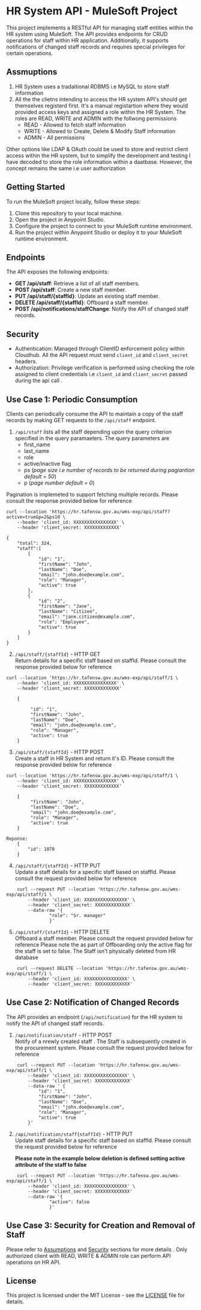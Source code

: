 # HR System API - MuleSoft Project

This project implements a RESTful API for managing staff entities within the HR system using MuleSoft. The API provides endpoints for CRUD operations for staff within HR application. Additionally, it supports notifications of changed staff records and requires special privileges for certain operations.

## Assmuptions

1. HR System uses a tradaitional RDBMS i.e MySQL to store staff information
2. All the the clietns intending to access the HR system API's should get themselves registerd first. It's a manual registartion where they would provided access keys and assigned a role within the HR System. The roles are READ, WRITE and ADMIN with the follwong permissions
   - READ - Allowed to fetch staff information
   - WRITE - Allowed to Create, Delete & Modify Staff information
   - ADMIN - All permissions

Other options like LDAP & OAuth could be used to store and restrict client access within the HR system, but to simplify the development and testing I have decoded to store the role information within a daatbase. However, the concept remains the same i.e user authorization

## Getting Started

To run the MuleSoft project locally, follow these steps:

1. Clone this repository to your local machine.
2. Open the project in Anypoint Studio.
3. Configure the project to connect to your MuleSoft runtime environment.
4. Run the project within Anypoint Studio or deploy it to your MuleSoft runtime environment.

## Endpoints

The API exposes the following endpoints:

- **GET /api/staff**: Retrieve a list of all staff members.
- **POST /api/staff**: Create a new staff member.
- **PUT /api/staff/{staffId}**: Update an existing staff member.
- **DELETE /api/staff/{staffId}**: Offboard a staff member.
- **POST /api/notifications/staffChange**: Notify the API of changed staff records.

## Security

- Authentication: Managed through ClientID enforcement policy within Cloudhub. All the API request must send `client_id` and `client_secret` headers.
- Authorization: Privilege verification is performed using checking the role assigned to client credentials i.e `client_id` and `client_secret` passed during the api call .

## Use Case 1: Periodic Consumption

Clients can periodically consume the API to maintain a copy of the staff records by making GET requests to the `/api/staff` endpoint.

1. `/api/staff` lists all the staff depending upon the query criterion specified in the query paramaeters. The query parameters are
   - first_name
   - last_name
   - role
   - active/inactive flag
   - ps (_page size i.e number of records to be returned during pagiantion default = 50_)
   - p (_page number default = 0_)

Pagination is implemeted to support fetching multiple records. Please consult the response provided below for reference

```
curl --location 'https://hr.tafensw.gov.au/wms-exp/api/staff?active=true&p=2&ps10 \
    --header 'client_id: XXXXXXXXXXXXXXXX' \
    --header 'client_secret: XXXXXXXXXXXXX'

{
    "total": 324,
    "staff":[
        {
            "id": "1",
            "firstName": "John",
            "lastName": "Doe",
            "email": "john.doe@example.com",
            "role": "Manager",
            "active": true
        },
        {
            "id": "2",
            "firstName": "Jane",
            "lastName": "Citizen",
            "email": "jane.citizen@example.com",
            "role": "Employee",
            "active": true
        }
    ]
}
```

2. `/api/staff/{staffId}` - HTTP GET  
   Return details for a specific staff based on staffId. Please consult the response provided below for reference

```
curl --location 'https://hr.tafensw.gov.au/wms-exp/api/staff/1 \
    --header 'client_id: XXXXXXXXXXXXXXXX' \
    --header 'client_secret: XXXXXXXXXXXXX'

    {

         "id": "1",
         "firstName": "John",
         "lastName": "Doe",
         "email": "john.doe@example.com",
         "role": "Manager",
         "active": true
    }
```

3. `/api/staff/{staffId}` - HTTP POST  
   Create a staff in HR System and return it's ID. Please consult the response provided below for reference

```
curl --location 'https://hr.tafensw.gov.au/wms-exp/api/staff/1 \
    --header 'client_id: XXXXXXXXXXXXXXXX' \
    --header 'client_secret: XXXXXXXXXXXXX'

    {
         "firstName": "John",
         "lastName": "Doe",
         "email": "john.doe@example.com",
         "role": "Manager",
         "active": true
    }

Reponse:
    {
        "id": 1078
    }

```

4. `/api/staff/{staffId}` - HTTP PUT  
   Update a staff details for a specific staff based on staffId. Please consult the request provided below for reference

```
    curl --request PUT --location 'https://hr.tafensw.gov.au/wms-exp/api/staff/1 \
        --header 'client_id: XXXXXXXXXXXXXXXX' \
        --header 'client_secret: XXXXXXXXXXXXX'
        --data-raw '{
                "role": "Sr. manager"
                }'
```

5. `/api/staff/{staffId}` - HTTP DELETE  
   Offboard a staff member. Please consult the request provided below for reference
   Please note the as part of Offboarding only the active flag for the staff is set to false. The Staff isn't physically deleted from HR database

```
    curl --request DELETE --location 'https://hr.tafensw.gov.au/wms-exp/api/staff/1 \
        --header 'client_id: XXXXXXXXXXXXXXXX' \
        --header 'client_secret: XXXXXXXXXXXXX'

```

## Use Case 2: Notification of Changed Records

The API provides an endpoint (`/api/notification`) for the HR system to notify the API of changed staff records.

1. `/api/notification/staff` - HTTP POST  
   Notify of a nrewly created staff . The Staff is subsequently created in the procurement system. Please consult the request provided below for reference

```
    curl --request PUT --location 'https://hr.tafensw.gov.au/wms-exp/api/staff/1 \
        --header 'client_id: XXXXXXXXXXXXXXXX' \
        --header 'client_secret: XXXXXXXXXXXXX'
        --data-raw ' {
            "id": "1",
            "firstName": "John",
            "lastName": "Doe",
            "email": "john.doe@example.com",
            "role": "Manager",
            "active": true
        }'
```

2. `/api/notification/staff{staffId}` - HTTP PUT  
   Update staff details for a specific staff based on staffId. Please consult the request provided below for reference

   **Please note in the example below deletion is defined setting active attribute of the staff to false**

```
    curl --request PUT --location 'https://hr.tafensw.gov.au/wms-exp/api/staff/1 \
        --header 'client_id: XXXXXXXXXXXXXXXX' \
        --header 'client_secret: XXXXXXXXXXXXX'
        --data-raw '{
                "active": false
                }'

```

## Use Case 3: Security for Creation and Removal of Staff

Please refer to [Assumptions](#assmuptions) and [Security](#security) sections for more details . Only authorized client with READ, WRITE & ADMIN role can perform API operations on HR API.

## License

This project is licensed under the MIT License - see the [LICENSE](LICENSE) file for details.
